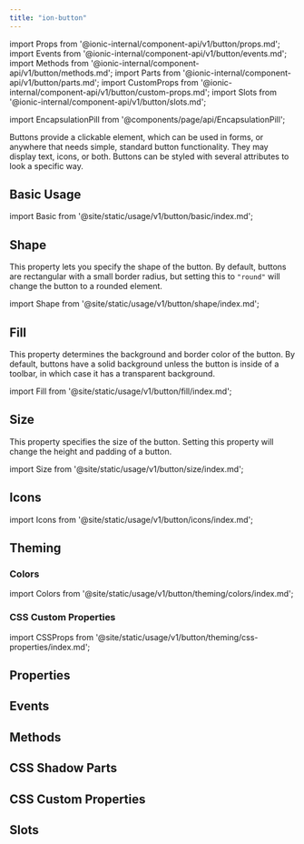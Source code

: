 ```yaml
---
title: "ion-button"
---
```

import Props from '@ionic-internal/component-api/v1/button/props.md';
import Events from '@ionic-internal/component-api/v1/button/events.md';
import Methods from '@ionic-internal/component-api/v1/button/methods.md';
import Parts from '@ionic-internal/component-api/v1/button/parts.md';
import CustomProps from '@ionic-internal/component-api/v1/button/custom-props.md';
import Slots from '@ionic-internal/component-api/v1/button/slots.md';

<head>
  <title>ion-button: Design and Style Buttons with Custom CSS Properties</title>
  <meta name="description" content="ion-button provides a clickable element for use anywhere needing standard button functionality. Design and style button elements with custom CSS properties." />
</head>

import EncapsulationPill from '@components/page/api/EncapsulationPill';

<EncapsulationPill type="shadow" />

Buttons provide a clickable element, which can be used in forms, or anywhere that needs simple, standard button functionality. They may display text, icons, or both. Buttons can be styled with several attributes to look a specific way.

## Basic Usage

import Basic from '@site/static/usage/v1/button/basic/index.md';

<Basic />



## Shape

This property lets you specify the shape of the button. By default, buttons are rectangular with a small border radius, but setting this to `"round"` will change the button to a rounded element.

import Shape from '@site/static/usage/v1/button/shape/index.md';

<Shape />


## Fill

This property determines the background and border color of the button. By default, buttons have a solid background unless the button is inside of a toolbar, in which case it has a transparent background.

import Fill from '@site/static/usage/v1/button/fill/index.md';

<Fill />

## Size

This property specifies the size of the button. Setting this property will change the height and padding of a button.

import Size from '@site/static/usage/v1/button/size/index.md';

<Size />

## Icons

import Icons from '@site/static/usage/v1/button/icons/index.md';

<Icons />

## Theming

### Colors

import Colors from '@site/static/usage/v1/button/theming/colors/index.md';

<Colors />

### CSS Custom Properties

import CSSProps from '@site/static/usage/v1/button/theming/css-properties/index.md';

<CSSProps />

## Properties
<Props />

## Events
<Events />

## Methods
<Methods />

## CSS Shadow Parts
<Parts />

## CSS Custom Properties
<CustomProps />

## Slots
<Slots />
